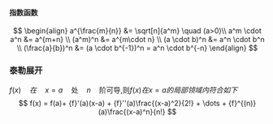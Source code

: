 
#### 指数函数
$$
\begin{align}
a^{\frac{m}{n}} &= \sqrt[n]{a^m} \quad (a>0)\\
a^m \cdot a^n &= a^{m+n} \\
(a^m)^n &= a^{m\cdot n} \\
(a \cdot b)^n &= a^n \cdot b^n \\
(\frac{a}{b})^n &= (a \cdot b^{-1})^n = a^n \cdot b^{-n}
\end{align}
$$
### 泰勒展开

$f(x) \quad 在\quad x=a \quad$处$\quad n \quad$阶可导,则$f(x)在x=a的局部领域内符合如下$
$$
f(x) = f(a)+
{f}'(a)(x-a) + 
{f}''(a)\frac{(x-a)^2}{2!} + 
\dots + {f}^{(n)}(a)\frac{(x-a)^n}{n!}
$$
